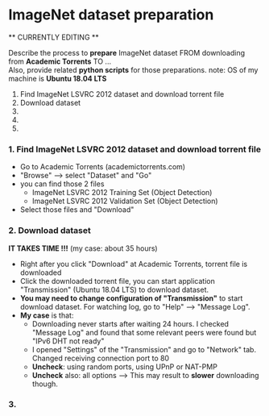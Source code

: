 # ImageNet dataset preparation

** CURRENTLY EDITING **

Describe the process to **prepare** ImageNet dataset FROM downloading from **Academic Torrents** TO ...  
Also, provide related **python scripts** for those preparations.  note: OS of my machine is **Ubuntu 18.04 LTS**

1. Find ImageNet LSVRC 2012 dataset and download torrent file
2. Download dataset
3. 
4.
5.


### 1. Find ImageNet LSVRC 2012 dataset and download torrent file
* Go to Academic Torrents (academictorrents.com)
* "Browse" --> select "Dataset" and "Go"
* you can find those 2 files
  - ImageNet LSVRC 2012 Training Set (Object Detection)
  - ImageNet LSVRC 2012 Validation Set (Object Detection)
* Select those files and "Download"


### 2. Download dataset
**IT TAKES TIME !!!**  (my case: about 35 hours)

* Right after you click "Download" at Academic Torrents, torrent file is downloaded
* Click the downloaded torrent file, you can start application "Transmission" (Ubuntu 18.04 LTS) to download dataset.
* **You may need to change configuration of "Transmission"** to start download dataset.
  For watching log, go to "Help" --> "Message Log".
* **My case** is that:
  - Downloading never starts after waiting 24 hours. I checked "Message Log" and found that some relevant peers were found but "IPv6 DHT not ready"
  - I opened "Settings" of the "Transmission" and go to "Network" tab.  Changed receiving connection port to 80
  - **Uncheck**: using random ports, using UPnP or NAT-PMP
  - **Uncheck** also:  all options
    -->  This may result to **slower** downloading though.
  
### 3. 
